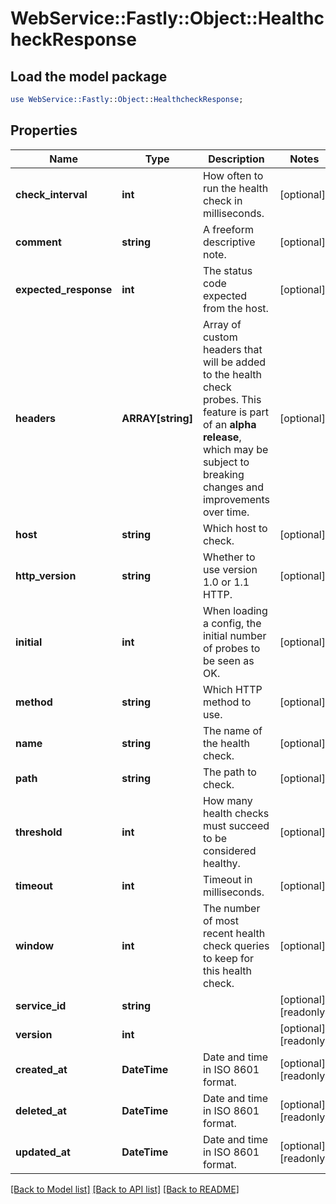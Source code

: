 # WebService::Fastly::Object::HealthcheckResponse

## Load the model package
```perl
use WebService::Fastly::Object::HealthcheckResponse;
```

## Properties
Name | Type | Description | Notes
------------ | ------------- | ------------- | -------------
**check_interval** | **int** | How often to run the health check in milliseconds. | [optional] 
**comment** | **string** | A freeform descriptive note. | [optional] 
**expected_response** | **int** | The status code expected from the host. | [optional] 
**headers** | **ARRAY[string]** | Array of custom headers that will be added to the health check probes. This feature is part of an **alpha release**, which may be subject to breaking changes and improvements over time. | [optional] 
**host** | **string** | Which host to check. | [optional] 
**http_version** | **string** | Whether to use version 1.0 or 1.1 HTTP. | [optional] 
**initial** | **int** | When loading a config, the initial number of probes to be seen as OK. | [optional] 
**method** | **string** | Which HTTP method to use. | [optional] 
**name** | **string** | The name of the health check. | [optional] 
**path** | **string** | The path to check. | [optional] 
**threshold** | **int** | How many health checks must succeed to be considered healthy. | [optional] 
**timeout** | **int** | Timeout in milliseconds. | [optional] 
**window** | **int** | The number of most recent health check queries to keep for this health check. | [optional] 
**service_id** | **string** |  | [optional] [readonly] 
**version** | **int** |  | [optional] [readonly] 
**created_at** | **DateTime** | Date and time in ISO 8601 format. | [optional] [readonly] 
**deleted_at** | **DateTime** | Date and time in ISO 8601 format. | [optional] [readonly] 
**updated_at** | **DateTime** | Date and time in ISO 8601 format. | [optional] [readonly] 

[[Back to Model list]](../README.md#documentation-for-models) [[Back to API list]](../README.md#documentation-for-api-endpoints) [[Back to README]](../README.md)


